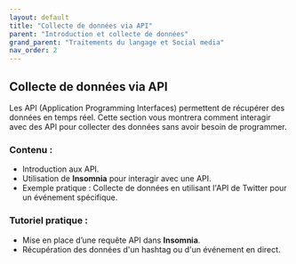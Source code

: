 ```yaml
---
layout: default
title: "Collecte de données via API"
parent: "Introduction et collecte de données"
grand_parent: "Traitements du langage et Social media"
nav_order: 2
---
```



## Collecte de données via API

Les API (Application Programming Interfaces) permettent de récupérer des données en temps réel. Cette section vous montrera comment interagir avec des API pour collecter des données sans avoir besoin de programmer.

### Contenu :
- Introduction aux API.
- Utilisation de **Insomnia** pour interagir avec une API.
- Exemple pratique : Collecte de données en utilisant l'API de Twitter pour un événement spécifique.

### Tutoriel pratique :
- Mise en place d’une requête API dans **Insomnia**.
- Récupération des données d'un hashtag ou d'un événement en direct.
